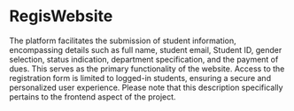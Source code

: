 # RegisWebsite

The platform facilitates the submission of student information, encompassing details such as full name, 
student email, Student ID, gender selection, status indication, department specification, and the payment of dues.
This serves as the primary functionality of the website.
Access to the registration form is limited to logged-in students, ensuring a secure and personalized user experience. 
Please note that this description specifically pertains to the frontend aspect of the project.
